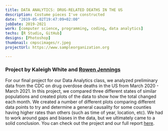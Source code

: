 ```yaml
---
title: DATA ANALYTICS: DRUG-RELATED DEATHS IN THE US
description: Costume pieces I've constructed
date: "2019-05-02T19:47:09+02:00"
jobDate: 2019-2021
work: [computer science, programming, coding, data analytics]
techs: [R Studio, GitHub]
designs: [Photoshop]
thumbnail: cmpscimages/r.jpeg
projectUrl: https://www.sampleorganization.org

---
```


### Project by Kaleigh White and [Rowen Jennings](https://rowenjennings.netlify.app/)

For our final project for our Data Analytics class, we analyzed preliminary data from the CDC on drug overdose deaths in the US from March 2020 - March 2021. In this project, we compared three different states of similar populations and created plots of the data to show how the total changed each month. We created a number of different plots comparing different data points to try and determine a general causality for some counties having higher rates than others (such as time of year, location, etc). We had to work around gaps and biases in the data, but we ultimately came to a solid conclusion. You can check out the project and our full report [here](https://github.com/Allegheny-Computer-Science-301-F2021/finalproject-rokal-team).
